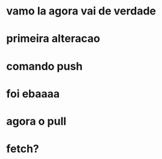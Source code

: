 # vamo la agora vai de verdade
# primeira alteracao
 # comando push
 # foi ebaaaa
 # agora o pull
 # fetch?
